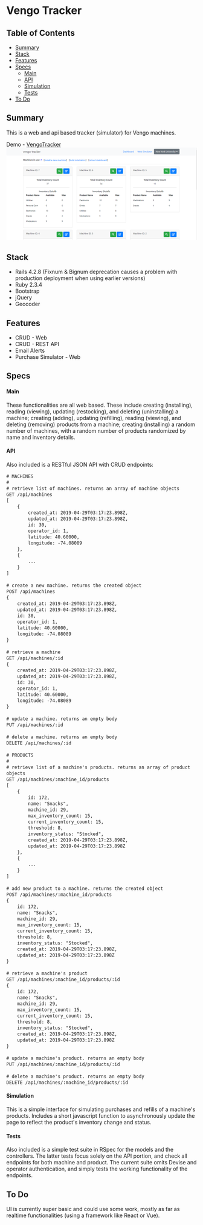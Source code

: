 # Vengo Tracker

## Table of Contents
- [Summary](https://github.com/demesvardestin/vengo-tracker#summary)
- [Stack](https://github.com/demesvardestin/vengo-tracker#stack)
- [Features](https://github.com/demesvardestin/vengo-tracker#features)
- [Specs](https://github.com/demesvardestin/vengo-tracker#specs)
    - [Main](https://github.com/demesvardestin/vengo-tracker#modularity)
    - [API](https://github.com/demesvardestin/vengo-tracker#services)
    - [Simulation](https://github.com/demesvardestin/vengo-tracker#http)
    - [Tests](https://github.com/demesvardestin/vengo-tracker#modularity)
- [To Do](https://github.com/demesvardestin/vengo-tracker#runtime-issues)

## Summary
This is a web and api based tracker (simulator) for Vengo machines.

Demo - [VengoTracker](https://vengo-tracker.herokuapp.com "VengoTracker")
![vengotracker](https://github.com/demesvardestin/vengo-tracker/raw/master/public/images/vengo_tracker.png "VengoTracker")

## Stack
- Rails 4.2.8 (Fixnum & Bignum deprecation causes a problem with production deployment when using earlier versions)
- Ruby 2.3.4
- Bootstrap
- jQuery
- Geocoder

## Features
- CRUD - Web
- CRUD - REST API
- Email Alerts
- Purchase Simulator - Web

## Specs

#### Main
These functionalities are all web based. These include creating (installing),
reading (viewing), updating (restocking), and deleting (uninstalling) a machine;
creating (adding), updating (refilling), reading (viewing), and deleting (removing)
products from a machine; creating (installing) a random number of machines, with
a random number of products randomized by name and inventory details.

#### API
Also included is a RESTful JSON API with CRUD endpoints:
```
# MACHINES
#
# retrieve list of machines. returns an array of machine objects
GET /api/machines
[
    {
        created_at: 2019-04-29T03:17:23.898Z,
        updated_at: 2019-04-29T03:17:23.898Z,
        id: 30,
        operator_id: 1,
        latitude: 40.60000,
        longitude: -74.08089
    },
    {
        ...
    }
]

# create a new machine. returns the created object
POST /api/machines
{
    created_at: 2019-04-29T03:17:23.898Z,
    updated_at: 2019-04-29T03:17:23.898Z,
    id: 30,
    operator_id: 1,
    latitude: 40.60000,
    longitude: -74.08089
}

# retrieve a machine
GET /api/machines/:id
{
    created_at: 2019-04-29T03:17:23.898Z,
    updated_at: 2019-04-29T03:17:23.898Z,
    id: 30,
    operator_id: 1,
    latitude: 40.60000,
    longitude: -74.08089
}

# update a machine. returns an empty body
PUT /api/machines/:id

# delete a machine. returns an empty body
DELETE /api/machines/:id

# PRODUCTS
#
# retrieve list of a machine's products. returns an array of product objects
GET /api/machines/:machine_id/products
[
    {
        id: 172,
        name: "Snacks",
        machine_id: 29,
        max_inventory_count: 15,
        current_inventory_count: 15,
        threshold: 8,
        inventory_status: "Stocked",
        created_at: 2019-04-29T03:17:23.898Z,
        updated_at: 2019-04-29T03:17:23.898Z
    },
    {
        ...
    }
]

# add new product to a machine. returns the created object
POST /api/machines/:machine_id/products
{
    id: 172,
    name: "Snacks",
    machine_id: 29,
    max_inventory_count: 15,
    current_inventory_count: 15,
    threshold: 8,
    inventory_status: "Stocked",
    created_at: 2019-04-29T03:17:23.898Z,
    updated_at: 2019-04-29T03:17:23.898Z
}

# retrieve a machine's product
GET /api/machines/:machine_id/products/:id
{
    id: 172,
    name: "Snacks",
    machine_id: 29,
    max_inventory_count: 15,
    current_inventory_count: 15,
    threshold: 8,
    inventory_status: "Stocked",
    created_at: 2019-04-29T03:17:23.898Z,
    updated_at: 2019-04-29T03:17:23.898Z
}

# update a machine's product. returns an empty body
PUT /api/machines/:machine_id/products/:id

# delete a machine's product. returns an empty body
DELETE /api/machines/:machine_id/products/:id
```

#### Simulation
This is a simple interface for simulating purchases and refills of a machine's products.
Includes a short javascript function to asynchronously update the page to reflect the
product's inventory change and status.

#### Tests
Also included is a simple test suite in RSpec for the models and the controllers.
The latter tests focus solely on the API portion, and check all endpoints for
both machine and product. The current suite omits Devise and operator authentication,
and simply tests the working functionality of the endpoints.

## To Do
UI is currently super basic and could use some work, mostly as far as realtime
functionalities (using a framework like React or Vue).
